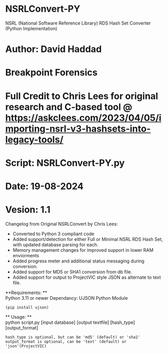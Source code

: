 # NSRLConvert-PY
NSRL (National Software Reference Library) RDS Hash Set Converter (Python Implementation)

# Author: David Haddad
# Breakpoint Forensics
# Full Credit to Chris Lees for original research and C-based tool @ https://askclees.com/2023/04/05/importing-nsrl-v3-hashsets-into-legacy-tools/ 
# Script: NSRLConvert-PY.py
# Date: 19-08-2024
# Vesion: 1.1

Changelog from Original NSRLConvert by Chris Lees:
  - Converted to Python 3 compliant code
  - Added support/detection for either Full or Minimal NSRL RDS Hash Set, with updated database parsing for each.
  - Memory management changes for improved support in lower RAM enviorments
  - Added progress meter and additional status messaging during conversion.
  - Added support for MD5 or SHA1 conversion from db file.
  - Added support for output to ProjectVIC style JSON as alternate to text file.

**Requirements:
**    
    Python 3.11 or newer
    Dependancy: UJSON Python Module
    
    (pip install ujson)
    
**    Usage:
**    
python script.py [input database] [output textfile] [hash_type] [output_format]
    
    hash_type is optional, but can be 'md5' (default) or 'sha1'
    output_format is optional, can be 'text' (default) or 'json'(ProjectVIC)

